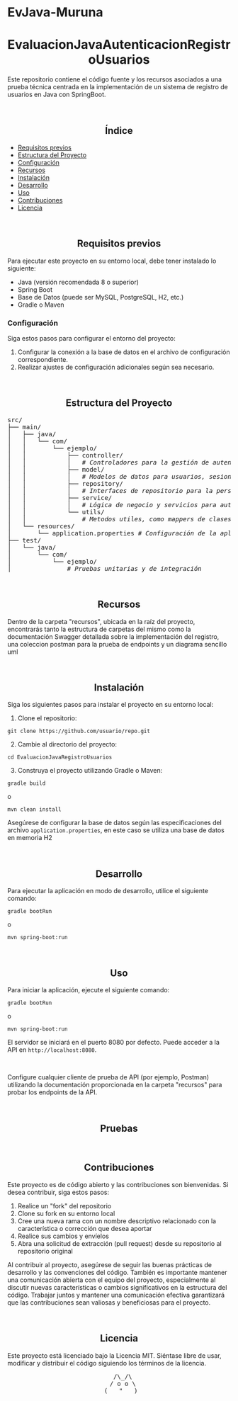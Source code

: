 # EvJava-Muruna
<h1 align="center">EvaluacionJavaAutenticacionRegistroUsuarios</h1>
<!-- descripcion  -->
<p>Este repositorio contiene el código fuente y los recursos asociados a una prueba técnica centrada en la implementación de un sistema de registro de usuarios en Java con SpringBoot.</p>
<!--  -->
<br>
<!-- Indice -->
<h2 align="center">Índice</h2>
<ul>
    <li><a href="#requisitos-previos">Requisitos previos</a></li>
    <li><a href="#estructura-del-proyecto">Estructura del Proyecto</a></li>
    <li><a href="#configuracion">Configuración</a></li>
    <li><a href="#recursos">Recursos</a></li>
    <li><a href="#instalación">Instalación</a></li>
    <li><a href="#desarollo">Desarrollo</a></li>
    <li><a href="#uso">Uso</a></li>
    <li><a href="#contribuciones">Contribuciones</a></li>
    <li><a href="#licencia">Licencia</a></li>
</ul>
<!--  -->
<br>
<!-- Requisitos previos -->
<h2 id="requisitos-previos" align="center">Requisitos previos</h2>
<p>Para ejecutar este proyecto en su entorno local, debe tener instalado lo siguiente:</p>
<ul>
    <li>Java (versión recomendada 8 o superior)</li>
    <li>Spring Boot</li>
    <li>Base de Datos (puede ser MySQL, PostgreSQL, H2, etc.)</li>
    <li>Gradle o Maven</li>
</ul>
<h3 id="configuracion">Configuración</h3>
<p>Siga estos pasos para configurar el entorno del proyecto:</p>
<ol>
    <li>Configurar la conexión a la base de datos en el archivo de configuración correspondiente.</li>
    <li>Realizar ajustes de configuración adicionales según sea necesario.</li>
</ol>
<!--                   -->
<br>
<!-- Estructura del Proyecto -->
<h2 id="estructura-del-proyecto" align="center">Estructura del Proyecto</h2>
<pre>
src/
├── main/
│   ├── java/
│   │   └── com/
│   │       └── ejemplo/
│   │           ├── controller/
│   │           │   <i># Controladores para la gestión de autenticación y registro</i>
│   │           ├── model/
│   │           │   <i># Modelos de datos para usuarios, sesiones, respuestas, etc.</i>
│   │           ├── repository/
│   │           │   <i># Interfaces de repositorio para la persistencia de datos</i>
│   │           ├── service/
│   │           │   <i># Lógica de negocio y servicios para autenticación y registro</i>
│   │           └── utils/
│   │               <i># Metodos utiles, como mappers de clases, validaciones personalizadas </i>
│   └── resources/
│       └── application.properties <i># Configuración de la aplicación, incluyendo la configuración de la base de datos</i>
├── test/
│   └── java/
│       └── com/
│           └── ejemplo/
│               <i># Pruebas unitarias y de integración</i>
</pre>
<!--                   -->
<br>
<!-- Recursos -->
<h2 id="recursos" align="center">Recursos</h2>
<p>Dentro de la carpeta "recursos", ubicada en la raíz del proyecto, encontrarás tanto la estructura de carpetas del mismo como la documentación Swagger detallada sobre la implementación del registro, una coleccion postman para la prueba de endpoints y un diagrama sencillo uml</p>
<!--  -->
<br>
<!-- Instalación -->
<h2 id="instalación" align="center">Instalación</h2>
<p>Siga los siguientes pasos para instalar el proyecto en su entorno local:</p>
<ol>
    <li>Clone el repositorio:</li>
</ol>
<pre><code>git clone https://github.com/usuario/repo.git</code></pre>
<ol start="2">
    <li>Cambie al directorio del proyecto:</li>
</ol>
<pre><code>cd EvaluacionJavaRegistroUsuarios</code></pre>
<ol start="3">
    <li>Construya el proyecto utilizando Gradle o Maven:</li>
</ol>
<pre><code>gradle build</code></pre>
<p>o</p>
<pre><code>mvn clean install</code></pre>
<p>Asegúrese de configurar la base de datos según las especificaciones del archivo <code>application.properties</code>, en este caso se utiliza una base de datos en memoria H2</p>
<!--  -->
<br>
<!-- Desarrollo -->
<h2 id="desarollo" align="center">Desarrollo</h2>
<p>Para ejecutar la aplicación en modo de desarrollo, utilice el siguiente comando:</p>
<pre><code>gradle bootRun</code></pre>
<p>o</p>
<pre><code>mvn spring-boot:run</code></pre>
<!--  -->
<br>
<!-- Uso -->
<h2 id="uso" align="center">Uso</h2>
<p>Para iniciar la aplicación, ejecute el siguiente comando:</p>
<pre><code>gradle bootRun</code></pre>
<p>o</p>
<pre><code>mvn spring-boot:run</code></pre>
<p>El servidor se iniciará en el puerto 8080 por defecto. Puede acceder a la API en <code>http://localhost:8080</code>.</p>
<br>
<p>Configure cualquier cliente de prueba de API (por ejemplo, Postman) utilizando la documentación proporcionada en la carpeta "recursos" para probar los endpoints de la API.</p>
<!--  -->
<br>
<!-- Pruebas -->
<h2 id="pruebas" align="center">Pruebas</h2>
<!--  -->
<br>
<!-- Contribuciones -->
<h2 id="contribuciones" align="center">Contribuciones</h2>
<p>Este proyecto es de código abierto y las contribuciones son bienvenidas. Si desea contribuir, siga estos pasos:</p>
<ol>
    <li>Realice un "fork" del repositorio</li>
    <li>Clone su fork en su entorno local</li>
    <li>Cree una nueva rama con un nombre descriptivo relacionado con la característica o corrección que desea aportar</li>
    <li>Realice sus cambios y envíelos</li>
    <li>Abra una solicitud de extracción (pull request) desde su repositorio al repositorio original</li>
</ol>
<p>Al contribuir al proyecto, asegúrese de seguir las buenas prácticas de desarrollo y las convenciones del código. También es importante mantener una comunicación abierta con el equipo del proyecto, especialmente al discutir nuevas características o cambios significativos en la estructura del código. Trabajar juntos y mantener una comunicación efectiva garantizará que las contribuciones sean valiosas y beneficiosas para el proyecto.</p>
<!--  -->
<br>
<!-- Licencia -->
<h2 id="licencia" align="center">Licencia</h2>
<p>Este proyecto está licenciado bajo la Licencia MIT. Siéntase libre de usar, modificar y distribuir el código siguiendo los términos de la licencia.</p>
<pre align="center">
    /\_/\  
   / o o \ 
  (   "   ) 
</pre>
